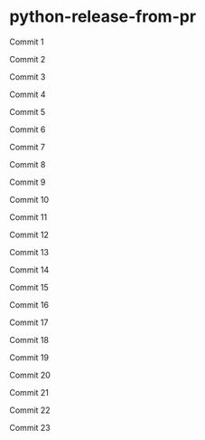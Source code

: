 # python-release-from-pr


Commit 1


Commit 2


Commit 3


Commit 4


Commit 5


Commit 6


Commit 7


Commit 8


Commit 9


Commit 10


Commit 11


Commit 12


Commit 13


Commit 14


Commit 15


Commit 16


Commit 17


Commit 18


Commit 19


Commit 20


Commit 21


Commit 22


Commit 23
